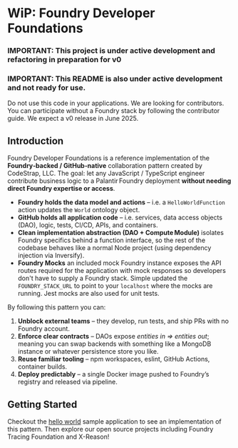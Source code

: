 # WiP: Foundry Developer Foundations
### IMPORTANT: This project is under active development and refactoring in preparation for v0
### IMPORTANT: This README is also under active development and not ready for use.
Do not use this code in your applications. We are looking for contributors. You can participate without a Foundry stack by following the contributor guide. We expect a v0 release in June 2025.

## Introduction

Foundry Developer Foundations is a reference implementation of the **Foundry‑backed / GitHub‑native** collaboration pattern created by CodeStrap, LLC.
The goal: let any JavaScript / TypeScript engineer contribute business logic to a Palantir Foundry deployment **without needing direct Foundry expertise or access**.

* **Foundry holds the data model and actions** – i.e. a `HelloWorldFunction` action updates the `World` ontology object.
* **GitHub holds all application code** – i.e. services, data access objects (DAO), logic, tests, CI/CD, APIs, and containers.
* **Clean implementation abstraction (DAO + Compute Module)** isolates Foundry specifics behind a function interface, so the rest of the codebase behaves like a normal Node project (using dependency injection via Inversify).
* **Foundry Mocks** an included mock Foundry instance exposes the API routes required for the application with mock responses so developers don't have to supply a Foundry stack. Simple updated the `FOUNDRY_STACK_URL` to point to your `localhost` where the mocks are running. Jest mocks are also used for unit tests.

By following this pattern you can:

1. **Unblock external teams** – they develop, run tests, and ship PRs with no Foundry account.
2. **Enforce clear contracts** – DAOs expose *entities in ⇒ entities out*; meaning you can swap backends with something like a MongoDB instance or whatever persistence store you like.
3. **Reuse familiar tooling** – npm workspaces, eslint, GitHub Actions, container builds.
4. **Deploy predictably** – a single Docker image pushed to Foundry’s registry and released via pipeline.

## Getting Started
Checkout the [hello world](/hello-world/README.md) sample application to see an implementation of this pattern. Then explore our open source projects including Foundry Tracing Foundation and X-Reason!